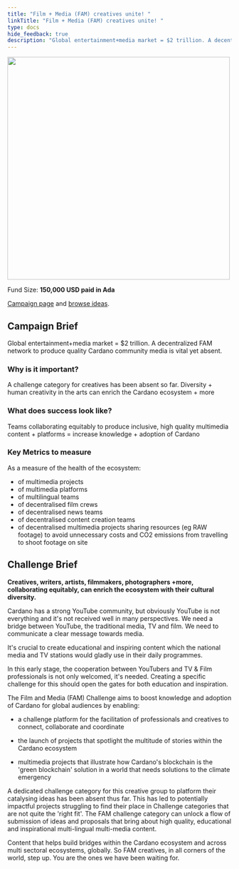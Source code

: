 ```yaml
---
title: "Film + Media (FAM) creatives unite! "
linkTitle: "Film + Media (FAM) creatives unite! "
type: docs
hide_feedback: true
description: "Global entertainment+media market = $2 trillion. A decentralized FAM network to produce quality Cardano community media is vital yet absent."
---
```

<img src="https://cardano.ideascale.com/community-library/accounts/93/936143/Public/20-Film--Media-FAM-creatives-unite-4e9e0a.png" style="width:500px;height500px">

Fund Size: **150,000 USD paid in Ada**

[Campaign page](https://cardano.ideascale.com/c/idea/383633) and [browse ideas](https://cardano.ideascale.com/c/campaigns/26452/stage/all/ideas/unspecified).

## Campaign Brief

Global entertainment+media market = $2 trillion. A decentralized FAM network to produce quality Cardano community media is vital yet absent.

### Why is it important?

A challenge category for creatives has been absent so far. Diversity + human creativity in the arts can enrich the Cardano ecosystem + more

### What does success look like?

Teams collaborating equitably to produce inclusive, high quality multimedia content + platforms = increase knowledge + adoption of Cardano

### Key Metrics to measure

As a measure of the health of the ecosystem:

- of multimedia projects
- of multimedia platforms
- of multilingual teams
- of decentralised film crews
- of decentralised news teams
- of decentralised content creation teams
- of decentralised multimedia projects sharing resources (eg RAW footage) to avoid unnecessary costs and CO2 emissions from travelling to shoot footage on site

## Challenge Brief

**Creatives, writers, artists, filmmakers, photographers +more, collaborating equitably, can enrich the ecosystem with their cultural diversity.**

Cardano has a strong YouTube community, but obviously YouTube is not everything and it's not received well in many perspectives.
We need a bridge between YouTube, the traditional media, TV and film. We need to communicate a clear message towards media.

It's crucial to create educational and inspiring content which the national media and TV stations would gladly use in their daily programmes.

In this early stage, the cooperation between YouTubers and TV & Film professionals is not only welcomed, it's needed.
Creating a specific challenge for this should open the gates for both education and inspiration.

The Film and Media (FAM) Challenge aims to boost knowledge and adoption of Cardano for global audiences by enabling:

- a challenge platform for the facilitation of professionals and creatives to connect, collaborate and coordinate

- the launch of projects that spotlight the multitude of stories within the Cardano ecosystem

- multimedia projects that illustrate how Cardano's blockchain is the 'green blockchain' solution in a world that needs solutions to the climate emergency

A dedicated challenge category for this creative group to platform their catalysing ideas has been absent thus far.
This has led to potentially impactful projects struggling to find their place in Challenge categories that are not quite the 'right fit'. The FAM challenge category can unlock a flow of submission of ideas and proposals that bring about high quality, educational and inspirational multi-lingual multi-media content.

Content that helps build bridges within the Cardano ecosystem and across multi sectoral ecosystems, globally. So FAM creatives, in all corners of the world, step up. You are the ones we have been waiting for.